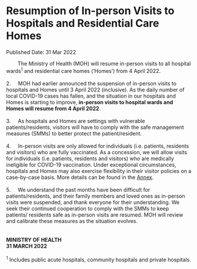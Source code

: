 <html>
    <meta http-equiv="Content-Type" content="text/html; charset=utf-8"/>
    <meta charset="utf-8"/>
    <title>Resumption of In-person Visits to Hospitals and Residential Care Homes</title>
    <body><h1>Resumption of In-person Visits to Hospitals and Residential Care Homes</h1>
    <p>Published Date: 31 Mar 2022</p> &nbsp; &nbsp; &nbsp; &nbsp; The Ministry of Health (MOH) will resume in-person visits to all hospital wards<sup>1</sup> and residential care homes (‘Homes’) from 4 April 2022.&nbsp;<br><br>2.&nbsp; &nbsp; &nbsp;MOH had earlier announced the suspension of in-person visits to hospitals and Homes until 3 April 2022 (inclusive). As the daily number of local COVID-19 cases has fallen, and the situation in our hospitals and Homes is starting to improve, <strong>in-person visits to hospital wards and Homes will resume from 4 April 2022</strong>.&nbsp;<br><br>3.&nbsp; &nbsp; &nbsp;As hospitals and Homes are settings with vulnerable patients/residents, visitors will have to comply with the safe management measures (SMMs) to better protect the patient/resident.&nbsp;<br><br>4.&nbsp; &nbsp; &nbsp;In-person visits are only allowed for individuals (i.e. patients, residents and visitors) who are fully vaccinated. As a concession, we will allow visits for individuals (i.e. patients, residents and visitors) who are medically ineligible for COVID-19 vaccination. Under exceptional circumstances, hospitals and Homes may also exercise flexibility in their visitor policies on a case-by-case basis. More details can be found in the <a href="/docs/librariesprovider5/default-document-library/annexea6feb9ec2094128a0433889fe8ad341.pdf?sfvrsn=1066aaf7_0" title="Annex">Annex</a>.&nbsp;<br><br>5.&nbsp; &nbsp; &nbsp;We understand the past months have been difficult for patients/residents, and their family members and loved ones as in-person visits were suspended, and thank everyone for their understanding. We seek their continued cooperation to comply with the SMMs to keep patients/ residents safe as in-person visits are resumed. MOH will review and calibrate these measures as the situation evolves.<br><br><br><strong>MINISTRY OF HEALTH<br>31 MARCH 2022</strong><br><div><br><sup>1</sup> Includes public acute hospitals, community hospitals and private hospitals.<br></div></body>
</html>